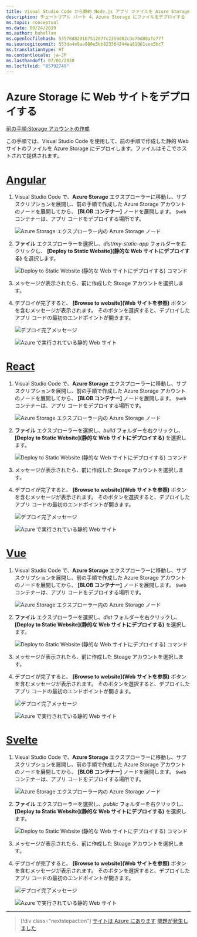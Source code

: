 ```yaml
---
title: Visual Studio Code から静的 Node.js アプリ ファイルを Azure Storage にデプロイする
description: チュートリアル パート 4、Azure Storage にファイルをデプロイする
ms.topic: conceptual
ms.date: 09/24/2019
ms.author: buhollan
ms.openlocfilehash: 53578d829167512877c2359d02c3e70d88afe77f
ms.sourcegitcommit: 553da4e9aa988e5bb823364244ea81961cee5bc7
ms.translationtype: HT
ms.contentlocale: ja-JP
ms.lasthandoff: 07/01/2020
ms.locfileid: "85792749"
---
```

# <a name="deploy-the-website-to-azure-storage"></a>Azure Storage に Web サイトをデプロイする

[前の手順:Storage アカウントの作成](tutorial-vscode-static-website-node-03.md)

この手順では、Visual Studio Code を使用して、前の手順で作成した静的 Web サイトのファイルを Azure Storage にデプロイします。ファイルはそこでホストされて提供されます。

# <a name="angular"></a>[Angular](#tab/angular)

1. Visual Studio Code で、**Azure Storage** エクスプローラーに移動し、サブスクリプションを展開し、前の手順で作成した Azure Storage アカウントのノードを展開してから、 **[BLOB コンテナー]** ノードを展開します。 `$web` コンテナーは、アプリ コードをデプロイする場所です。

   ![Azure Storage エクスプローラー内の Azure Storage ノード](media/static-website/storage-nodes.png)

1. **ファイル** エクスプローラーを選択し、_dist/my-static-app_ フォルダーを右クリックし、 **[Deploy to Static Website]\(静的な Web サイトにデプロイする\)** を選択します。

    ![Deploy to Static Website (静的な Web サイトにデプロイする) コマンド](media/static-website/deploy-build-angular.png)

1. メッセージが表示されたら、前に作成した Stoage アカウントを選択します。

1. デプロイが完了すると、 **[Browse to website]\(Web サイトを参照\)** ボタンを含むメッセージが表示されます。 そのボタンを選択すると、デプロイしたアプリ コードの最初のエンドポイントが開きます。

    ![デプロイ完了メッセージ](media/static-website/deployment-complete.png)

    ![Azure で実行されている静的 Web サイト](media/static-website/azure-app-angular.png)

# <a name="react"></a>[React](#tab/react)

1. Visual Studio Code で、**Azure Storage** エクスプローラーに移動し、サブスクリプションを展開し、前の手順で作成した Azure Storage アカウントのノードを展開してから、 **[BLOB コンテナー]** ノードを展開します。 `$web` コンテナーは、アプリ コードをデプロイする場所です。

   ![Azure Storage エクスプローラー内の Azure Storage ノード](media/static-website/storage-nodes.png)

1. **ファイル** エクスプローラーを選択し、_build_ フォルダーを右クリックし、 **[Deploy to Static Website]\(静的な Web サイトにデプロイする\)** を選択します。

    ![Deploy to Static Website (静的な Web サイトにデプロイする) コマンド](media/static-website/deploy-build-react.png)

1. メッセージが表示されたら、前に作成した Stoage アカウントを選択します。

1. デプロイが完了すると、 **[Browse to website]\(Web サイトを参照\)** ボタンを含むメッセージが表示されます。 そのボタンを選択すると、デプロイしたアプリ コードの最初のエンドポイントが開きます。

    ![デプロイ完了メッセージ](media/static-website/deployment-complete.png)

    ![Azure で実行されている静的 Web サイト](media/static-website/azure-app-react.png)

# <a name="vue"></a>[Vue](#tab/vue)

1. Visual Studio Code で、**Azure Storage** エクスプローラーに移動し、サブスクリプションを展開し、前の手順で作成した Azure Storage アカウントのノードを展開してから、 **[BLOB コンテナー]** ノードを展開します。 `$web` コンテナーは、アプリ コードをデプロイする場所です。

   ![Azure Storage エクスプローラー内の Azure Storage ノード](media/static-website/storage-nodes.png)

1. **ファイル** エクスプローラーを選択し、_dist_ フォルダーを右クリックし、 **[Deploy to Static Website]\(静的な Web サイトにデプロイする\)** を選択します。

    ![Deploy to Static Website (静的な Web サイトにデプロイする) コマンド](media/static-website/deploy-build-vue.png)

1. メッセージが表示されたら、前に作成した Stoage アカウントを選択します。

1. デプロイが完了すると、 **[Browse to website]\(Web サイトを参照\)** ボタンを含むメッセージが表示されます。 そのボタンを選択すると、デプロイしたアプリ コードの最初のエンドポイントが開きます。

    ![デプロイ完了メッセージ](media/static-website/deployment-complete.png)

    ![Azure で実行されている静的 Web サイト](media/static-website/azure-app-vue.png)

# <a name="svelte"></a>[Svelte](#tab/svelte)

1. Visual Studio Code で、**Azure Storage** エクスプローラーに移動し、サブスクリプションを展開し、前の手順で作成した Azure Storage アカウントのノードを展開してから、 **[BLOB コンテナー]** ノードを展開します。 `$web` コンテナーは、アプリ コードをデプロイする場所です。

   ![Azure Storage エクスプローラー内の Azure Storage ノード](media/static-website/storage-nodes.png)

1. **ファイル** エクスプローラーを選択し、_public_ フォルダーを右クリックし、 **[Deploy to Static Website]\(静的な Web サイトにデプロイする\)** を選択します。

    ![Deploy to Static Website (静的な Web サイトにデプロイする) コマンド](media/static-website/deploy-build-svelte.png)

1. メッセージが表示されたら、前に作成した Stoage アカウントを選択します。

1. デプロイが完了すると、 **[Browse to website]\(Web サイトを参照\)** ボタンを含むメッセージが表示されます。 そのボタンを選択すると、デプロイしたアプリ コードの最初のエンドポイントが開きます。

    ![デプロイ完了メッセージ](media/static-website/deployment-complete-svelte.png)

    ![Azure で実行されている静的 Web サイト](media/static-website/azure-app-svelte.png)

---

> [!div class="nextstepaction"]
> [サイトは Azure にあります](tutorial-vscode-static-website-node-05.md) [問題が発生しました](https://www.research.net/r/PWZWZ52?tutorial=node-deployment-staticwebsite&step=create-storage)
